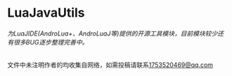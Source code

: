 # LuaJavaUtils
###### 为LuaJIDE(AndroLua+、AndroLuaJ等)提供的开源工具模块，目前模块较少还有很多BUG逐步整理完善中。



文件中未注明作者的均收集自网络，如需投稿请联系[1753520469@qq.com](mailto:1753520469@qq.com)

